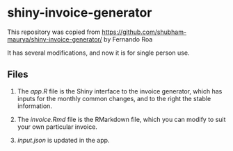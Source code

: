 # shiny-invoice-generator

This repository was copied from https://github.com/shubham-maurya/shiny-invoice-generator/
by Fernando Roa

It has several modifications, and now it is for single person use.

## Files

1. The *app.R* file is the Shiny interface to the invoice generator, which has inputs for the monthly common changes, and to the right the stable information.

2. The *invoice.Rmd* file is the RMarkdown file, which you can modify to suit your own particular invoice. 

3. *input.json* is updated in the app.


